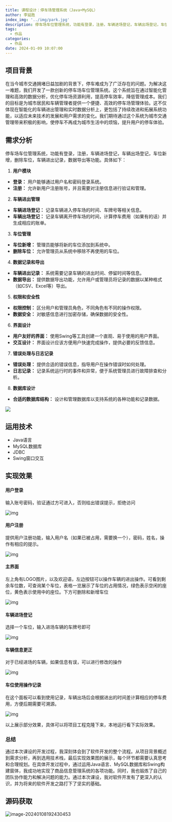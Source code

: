 ```yaml
---
title: 课程设计：停车场管理系统（Java+MySQL）
author: 李延胜
index_img: '../img/park.jpg'
description: 停车场车位管理系统，功能有登录，注册，车辆进场登记，车辆出场登记，车位新增，删除车位，车辆进出记录，数据导出等功能
tags:
  - 作品
categories:
  - 作品
date: 2024-01-09 10:07:00
---
```

## 项目背景

在当今城市交通拥堵日益加剧的背景下，停车难成为了广泛存在的问题。为解决这一难题，我们开发了一款创新的停车场车位管理系统。这个系统旨在通过智能化管理和高效的数据分析，优化停车场资源利用，提高停车效率，降低管理成本。我们的目标是为城市居民和车辆管理者提供一个便捷、高效的停车场管理体验。这不仅体现在智能化的车辆进出管理和实时数据分析上，更包括了持续改进和拓展系统功能，以适应未来技术的发展和用户需求的变化。我们期待通过这个系统为城市交通管理带来积极的影响，使停车不再成为城市生活中的烦恼，提升用户的停车体验。

## 需求分析

停车场车位管理系统，功能有登录，注册，车辆进场登记，车辆出场登记，车位新增，删除车位，车辆进出记录，数据导出等功能。具体如下：

1. **用户模块**

- **登录：** 用户能够通过用户名和密码登录系统。
- **注册：** 允许新用户注册账号，并且需要对注册信息进行验证和管理。

2. **车辆进出管理**

- **车辆进场登记：** 记录车辆进入停车场的时间、车牌号等相关信息。
- **车辆出场登记：** 记录车辆离开停车场的时间，计算停车费用（如果有的话）并生成相应的账单。

3. **车位管理**

- **车位新增：** 管理员能够将新的车位添加到系统中。
- **删除车位：** 允许管理员从系统中移除不再使用的车位。

4. **数据记录和导出**

- **车辆进出记录：** 系统需要记录车辆的进出时间、停留时间等信息。
- **数据导出：** 提供数据导出功能，允许用户或管理员将记录的数据以某种格式（如CSV、Excel等）导出。

5. **权限和安全性**

- **权限控制：** 区分用户和管理员角色，不同角色有不同的操作权限。
- **数据安全：** 对敏感信息进行加密存储，确保数据的安全性。

6. **界面设计**

- **用户友好的界面：** 使用Swing等工具创建一个直观、易于使用的用户界面。
- **交互设计：** 界面设计应该方便用户快速完成操作，提供必要的反馈信息。

7. **错误处理与日志记录**

- **错误处理：** 提供合适的错误信息，指导用户在操作错误时如何处理。
- **日志记录：** 记录系统运行时的事件和异常，便于系统管理员进行故障排查和分析。

8. **数据库设计**

- **合适的数据库结构：** 设计和管理数据库以支持系统的各种功能和记录数据。

![](http://liyansheng.top/typora/ad.jpg)

## 运用技术

- Java语言
- MySQL数据库
- JDBC
- Swing窗口交互

## 实现效果

#### **用户登录**

输入账号密码，验证通过方可进入，否则给出错误提示，拒绝访问

![img](http://liyansheng.top/typora/wps1.jpg) 

#### **用户注册**

提供用户注册功能，输入用户名（如果已被占用，需要换一个），密码，姓名，操作有相应的提示。

![img](http://liyansheng.top/typora/wps2.jpg) 

 

#### **主界面**

左上角有LOGO图片，以及欢迎语，左边按钮可以操作车辆的进出操作。可看到剩余车位数，可查询某个车位，表格一览展示了车位的占用情况，绿色表示空闲的座位，黄色表示使用中的座位。下方可删除和新增车位

 

![img](http://liyansheng.top/typora/wps3.jpg) 

 

#### **车辆进场登记**

选择一个车位，输入进场车辆的车牌号即可

![img](http://liyansheng.top/typora/wps4.jpg) 

#### **车辆信息更正**

对于已经进场的车辆，如果信息有误，可以进行修改的操作

![img](http://liyansheng.top/typora/wps5.jpg) 

 

#### **车位使用操作记录**

在这个面板可以看到使用记录，车辆出场后会根据进出的时间差计算相应的停车费用，方便后期需要可溯源。

![img](http://liyansheng.top/typora/wps6.jpg) 

以上展示部分效果，具体可以将项目工程克隆下来，本地运行看下实际效果。

### 总结

通过本次课设的开发过程，我深刻体会到了软件开发的整个流程。从项目背景概述到需求分析，再到选用技术栈，最后实现效果图的展示，每个环节都需要认真思考和合理规划。在具体开发过程中，通过运用Java语言、MySQL数据库和Swing构建窗体，我成功地实现了商品信息管理系统的各项功能。同时，我也锻炼了自己的团队协作能力和解决问题的能力。通过本次课设，我对软件开发有了更深入的认识，并为将来的软件开发之路打下了坚实的基础。


## 源码获取

![image-20240108192430453](http://liyansheng.top/typora/image-20240108192430453.png)